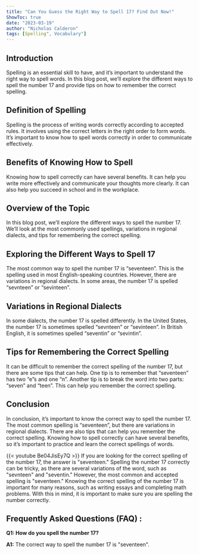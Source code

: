 ```yaml
---
title: "Can You Guess the Right Way to Spell 17? Find Out Now!"
ShowToc: true 
date: "2023-03-19"
author: "Nicholas Calderon" 
tags: [Spelling", Vocabulary"]
---
```

## Introduction

Spelling is an essential skill to have, and it’s important to understand the right way to spell words. In this blog post, we’ll explore the different ways to spell the number 17 and provide tips on how to remember the correct spelling.

## Definition of Spelling

Spelling is the process of writing words correctly according to accepted rules. It involves using the correct letters in the right order to form words. It’s important to know how to spell words correctly in order to communicate effectively.

## Benefits of Knowing How to Spell

Knowing how to spell correctly can have several benefits. It can help you write more effectively and communicate your thoughts more clearly. It can also help you succeed in school and in the workplace.

## Overview of the Topic

In this blog post, we’ll explore the different ways to spell the number 17. We’ll look at the most commonly used spellings, variations in regional dialects, and tips for remembering the correct spelling.

## Exploring the Different Ways to Spell 17

The most common way to spell the number 17 is “seventeen”. This is the spelling used in most English-speaking countries. However, there are variations in regional dialects. In some areas, the number 17 is spelled “sevnteen” or “sevinteen”.

## Variations in Regional Dialects

In some dialects, the number 17 is spelled differently. In the United States, the number 17 is sometimes spelled “sevnteen” or “sevinteen”. In British English, it is sometimes spelled “seventin” or “sevintin”.

## Tips for Remembering the Correct Spelling

It can be difficult to remember the correct spelling of the number 17, but there are some tips that can help. One tip is to remember that “seventeen” has two “e”s and one “n”. Another tip is to break the word into two parts: “seven” and “teen”. This can help you remember the correct spelling.

## Conclusion

In conclusion, it’s important to know the correct way to spell the number 17. The most common spelling is “seventeen”, but there are variations in regional dialects. There are also tips that can help you remember the correct spelling. Knowing how to spell correctly can have several benefits, so it’s important to practice and learn the correct spellings of words.

{{< youtube Be04JisEy7Q >}} 
If you are looking for the correct spelling of the number 17, the answer is "seventeen." Spelling the number 17 correctly can be tricky, as there are several variations of the word, such as "sevnteen" and "seventin." However, the most common and accepted spelling is "seventeen." Knowing the correct spelling of the number 17 is important for many reasons, such as writing essays and completing math problems. With this in mind, it is important to make sure you are spelling the number correctly.

## Frequently Asked Questions (FAQ) :
**Q1: How do you spell the number 17?**

**A1:** The correct way to spell the number 17 is "seventeen".





